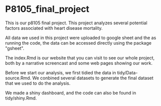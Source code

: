 # P8105_final_project

This is our p8105 final project. This project analyzes several potential factors associated with heart disease mortality. 

All data we used in this project were uploaded to google sheet and the as running the code, the data can be accessed directly using the package "gsheet". 

The index.Rmd is our website that you can visit to see our whole project, both by a narrative screencast and some web pages showing our work.  

Before we start our analysis, we first tidied the data in tidy/Data-source.Rmd. We conbined several datasets to generate the final dataset that we used to do the analysis.

We made a shiny dashboard, and the code can also be found in tidy/shiny.Rmd. 


